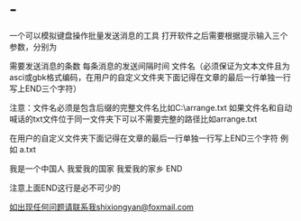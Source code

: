 # -
一个可以模拟键盘操作批量发送消息的工具
打开软件之后需要根据提示输入三个参数，分别为

需要发送消息的条数
每条消息的发送间隔时间
文件名（必须保证为文本文件且为asci或gbk格式编码，在用户的自定义文件夹下面记得在文章的最后一行单独一行写上END三个字符）

注意：文件名必须是包含后缀的完整文件名比如C:\arrange.txt 
      如果文件名和自动喊话的txt文件位于同一文件夹下可以不需要完整的路径比如arrange.txt


 在用户的自定义文件夹下面记得在文章的最后一行单独一行写上END三个字符
 例如
 a.txt

 我是一个中国人
 我爱我的国家
 我爱我的家乡
 END




注意上面END这行是必不可少的


如出现任何问题请联系我shixiongyan@foxmail.com
